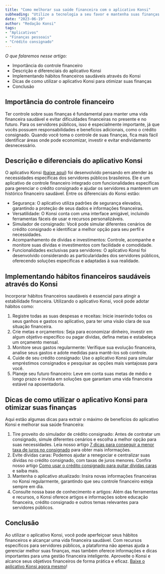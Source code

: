 ```yaml
---
title: "Como melhorar sua saúde financeira com o aplicativo Konsi"
subheading: "Utilize a tecnologia a seu favor e mantenha suas finanças em dia com o aplicativo Konsi"
date: "2023-06-19"
author: "Redação Konsi"
tags:
- "Aplicativos"
- "Finanças pessoais"
- "Crédito consignado"
---
```


*O que falaremos nesse artigo:*
- Importância do controle financeiro
- Descrição e diferenciais do aplicativo Konsi
- Implementando hábitos financeiros saudáveis através do Konsi
- Dicas de como utilizar o aplicativo Konsi para otimizar suas finanças
- Conclusão

## Importância do controle financeiro

Ter controle sobre suas finanças é fundamental para manter uma vida financeira saudável e evitar dificuldades financeiras no presente e no futuro. Para os servidores públicos, isso é especialmente importante, já que vocês possuem responsabilidades e benefícios adicionais, como o crédito consignado. Quando você toma o controle de suas finanças, fica mais fácil identificar áreas onde pode economizar, investir e evitar endividamento desnecessário.

## Descrição e diferenciais do aplicativo Konsi

O aplicativo Konsi ([baixe aqui](https://www.konsi.com.br/app-download)) foi desenvolvido pensando em atender às necessidades específicas dos servidores públicos brasileiros. Ele é um aplicativo de controle financeiro integrado com funcionalidades específicas para gerenciar o crédito consignado e ajudar os servidores a manterem um histórico financeiro saudável. Entre os diferenciais do Konsi estão:

- Segurança: O aplicativo utiliza padrões de segurança elevados, garantindo a proteção de seus dados e informações financeiras.
- Versatilidade: O Konsi conta com uma interface amigável, incluindo ferramentas fáceis de usar e recursos personalizáveis.
- Simulador de consignado: Você pode simular diferentes cenários de crédito consignado e identificar a melhor opção para seu perfil e necessidades.
- Acompanhamento de dívidas e investimentos: Controle, acompanhe e monitore suas dívidas e investimentos com facilidade e comodidade.
- Funcionalidades exclusivas para servidores: O aplicativo Konsi foi desenvolvido considerando as particularidades dos servidores públicos, oferecendo soluções específicas e adaptadas à sua realidade.

## Implementando hábitos financeiros saudáveis através do Konsi

Incorporar hábitos financeiros saudáveis é essencial para atingir a estabilidade financeira. Utilizando o aplicativo Konsi, você pode adotar hábitos como:

1. Registre todas as suas despesas e receitas: Inicie inserindo todos os seus ganhos e gastos no aplicativo, para ter uma visão clara de sua situação financeira.
2. Crie metas e orçamentos: Seja para economizar dinheiro, investir em algum objetivo específico ou pagar dívidas, defina metas e estabeleça um orçamento mensal.
3. Monitore seus gastos regularmente: Verifique sua evolução financeira, analise seus gastos e adote medidas para mantê-los sob controle.
4. Cuide de seu crédito consignado: Use o aplicativo Konsi para simular empréstimos consignados e pesquisar as opções mais vantajosas para você.
5. Planeje seu futuro financeiro: Leve em conta suas metas de médio e longo prazo e invista em soluções que garantam uma vida financeira estável na aposentadoria.

## Dicas de como utilizar o aplicativo Konsi para otimizar suas finanças

Aqui estão algumas dicas para extrair o máximo de benefícios do aplicativo Konsi e melhorar sua saúde financeira:

1. Tire proveito do simulador de crédito consignado: Antes de contratar um consignado, simule diferentes cenários e escolha a melhor opção para suas necessidades. Leia nosso artigo [7 dicas para conseguir a menor taxa de juros no consignado](/postagens/7-dicas-para-conseguir-a-menor-taxa-de-juros-no-consignado) para obter mais informações.
2. Evite dívidas caras: Podemos ajudar a renegociar e centralizar suas dívidas no crédito consignado, com taxas de juros menores. Confira nosso artigo [Como usar o crédito consignado para quitar dívidas caras](/postagens/como-usar-o-crdito-consignado-para-quitar-dvidas-caras) e saiba mais.
3. Mantenha o aplicativo atualizado: Insira novas informações financeiras no Konsi regularmente, garantindo que seu controle financeiro esteja sempre em dia.
4. Consulte nossa base de conhecimento e artigos: Além das ferramentas e recursos, o Konsi oferece artigos e informações sobre educação financeira, crédito consignado e outros temas relevantes para servidores públicos.

## Conclusão

Ao utilizar o aplicativo Konsi, você pode aperfeiçoar seus hábitos financeiros e alcançar uma vida financeira saudável. Com recursos específicos para servidores públicos, a plataforma não apenas ajuda a gerenciar melhor suas finanças, mas também oferece informações e dicas importantes para uma gestão financeira inteligente. Aproveite o Konsi e alcance seus objetivos financeiros de forma prática e eficaz. [Baixe o aplicativo Konsi agora mesmo](https://www.konsi.com.br/app-download)!